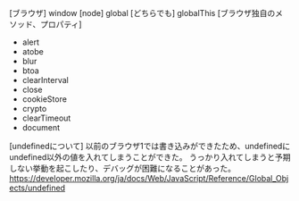[ブラウザ]
window
[node]
global
[どちらでも]
globalThis
[ブラウザ独自のメソッド、プロパティ]
- alert
- atobe
- blur
- btoa
- clearInterval
- close
- cookieStore
- crypto
- clearTimeout
- document

[undefinedについて]
以前のブラウザ1では書き込みができたため、undefinedにundefined以外の値を入れてしまうことができた。
うっかり入れてしまうと予期しない挙動を起こしたり、デバッグが困難になることがあった。
https://developer.mozilla.org/ja/docs/Web/JavaScript/Reference/Global_Objects/undefined
